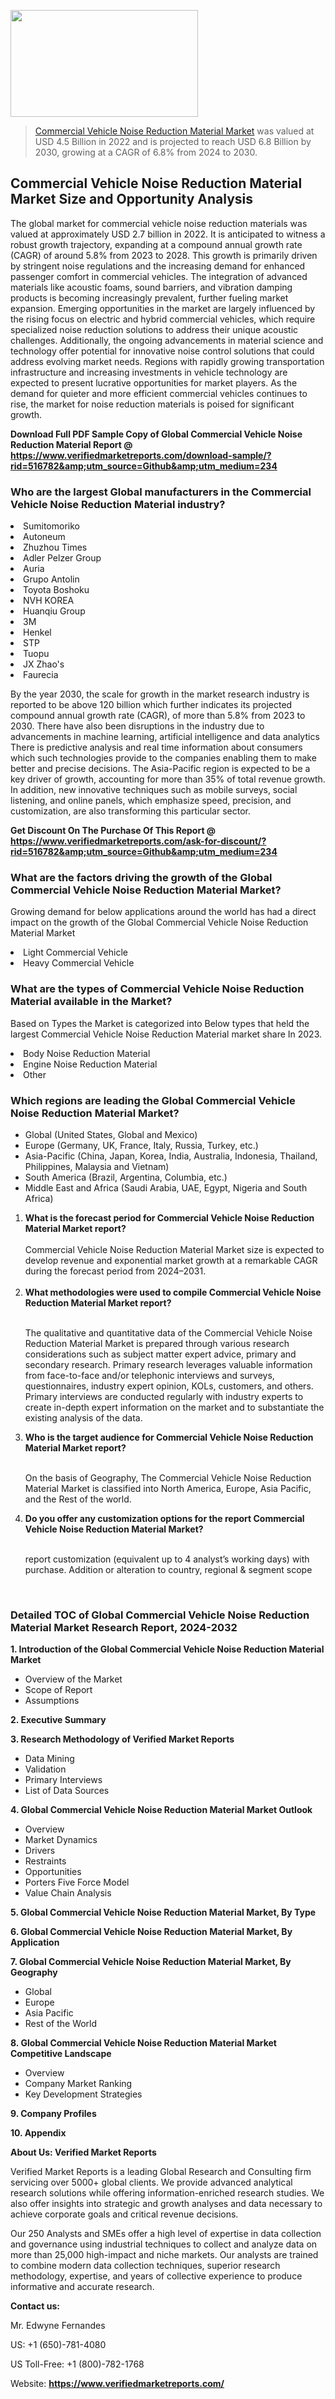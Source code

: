 
<img src="https://ffe5etoiles.com/wp-content/uploads/2024/12/MST1-300x171.png" alt="" width="300" height="171" class="alignnone size-medium wp-image-20088" /><blockquote><p><p><a href="https://www.verifiedmarketreports.com/download-sample/?rid=516782&utm_source=Github&utm_medium=234" target="_blank">Commercial Vehicle Noise Reduction Material Market</a> was valued at USD 4.5 Billion in 2022 and is projected to reach USD 6.8 Billion by 2030, growing at a CAGR of 6.8% from 2024 to 2030.</p></blockquote><p><h2>Commercial Vehicle Noise Reduction Material Market Size and Opportunity Analysis</h2>The global market for commercial vehicle noise reduction materials was valued at approximately USD 2.7 billion in 2022. It is anticipated to witness a robust growth trajectory, expanding at a compound annual growth rate (CAGR) of around 5.8% from 2023 to 2028. This growth is primarily driven by stringent noise regulations and the increasing demand for enhanced passenger comfort in commercial vehicles. The integration of advanced materials like acoustic foams, sound barriers, and vibration damping products is becoming increasingly prevalent, further fueling market expansion. Emerging opportunities in the market are largely influenced by the rising focus on electric and hybrid commercial vehicles, which require specialized noise reduction solutions to address their unique acoustic challenges. Additionally, the ongoing advancements in material science and technology offer potential for innovative noise control solutions that could address evolving market needs. Regions with rapidly growing transportation infrastructure and increasing investments in vehicle technology are expected to present lucrative opportunities for market players. As the demand for quieter and more efficient commercial vehicles continues to rise, the market for noise reduction materials is poised for significant growth.</p><p class=""><strong>Download Full PDF Sample Copy of Global Commercial Vehicle Noise Reduction Material Report @ <a href="https://www.verifiedmarketreports.com/download-sample/?rid=516782&amp;utm_source=Github&amp;utm_medium=234" target="_blank">https://www.verifiedmarketreports.com/download-sample/?rid=516782&amp;utm_source=Github&amp;utm_medium=234</a></strong></p><h3 id="" class="">Who are the largest Global manufacturers in the Commercial Vehicle Noise Reduction Material industry?</h3><p><li>Sumitomoriko</li><li> Autoneum</li><li> Zhuzhou Times</li><li> Adler Pelzer Group</li><li> Auria</li><li> Grupo Antolin</li><li> Toyota Boshoku</li><li> NVH KOREA</li><li> Huanqiu Group</li><li> 3M</li><li> Henkel</li><li> STP</li><li> Tuopu</li><li> JX Zhao's</li><li> Faurecia</li></p><div class=""><div class="" dir="" data-message-author-role="" data-message-id="" data-message-model-slug=""><div class=""><div class=""><div class=""><div class="" dir="" data-message-author-role="" data-message-id="" data-message-model-slug=""><div class=""><div class=""><p>By the year 2030, the scale for growth in the market research industry is reported to be above 120 billion which further indicates its projected compound annual growth rate (CAGR), of more than 5.8% from 2023 to 2030. There have also been disruptions in the industry due to advancements in machine learning, artificial intelligence and data analytics There is predictive analysis and real time information about consumers which such technologies provide to the companies enabling them to make better and precise decisions. The Asia-Pacific region is expected to be a key driver of growth, accounting for more than 35% of total revenue growth. In addition, new innovative techniques such as mobile surveys, social listening, and online panels, which emphasize speed, precision, and customization, are also transforming this particular sector.</p><p><strong>Get Discount On The Purchase Of This Report @&nbsp; <a href="https://www.verifiedmarketreports.com/ask-for-discount/?rid=516782&amp;utm_source=Github&amp;utm_medium=234" target="_blank">https://www.verifiedmarketreports.com/ask-for-discount/?rid=516782&amp;utm_source=Github&amp;utm_medium=234</a></strong></p></div></div></div></div></div></div></div></div><h3 id="" class="">What are the factors driving the growth of the Global Commercial Vehicle Noise Reduction Material Market?</h3><p id="" class="">Growing demand for below applications around the world has had a direct impact on the growth of the Global Commercial Vehicle Noise Reduction Material Market</p><p id="" class=""><li>Light Commercial Vehicle</li><li> Heavy Commercial Vehicle</li></p><h3 id="" class="">What are the types of Commercial Vehicle Noise Reduction Material available in the Market?</h3><p id="" class="">Based on Types the Market is categorized into Below types that held the largest Commercial Vehicle Noise Reduction Material market share In 2023.</p><p id="" class=""><li>Body Noise Reduction Material</li><li> Engine Noise Reduction Material</li><li> Other</li></p><h3 id="" class="">Which regions are leading the Global Commercial Vehicle Noise Reduction Material Market?</h3><ul><li>Global (United States, Global and Mexico)</li><li>Europe (Germany, UK, France, Italy, Russia, Turkey, etc.)</li><li>Asia-Pacific (China, Japan, Korea, India, Australia, Indonesia, Thailand, Philippines, Malaysia and Vietnam)</li><li>South America (Brazil, Argentina, Columbia, etc.)</li><li>Middle East and Africa (Saudi Arabia, UAE, Egypt, Nigeria and South Africa)</li></ul><p><ol><li><strong>What is the forecast period for Commercial Vehicle Noise Reduction Material Market report?<br /></strong><br /><span data-sheets-root="1" data-sheets-value="{&quot;1&quot;:2,&quot;2&quot;:&quot;XXXX size is expected to develop revenue and exponential market growth at a remarkable CAGR during the forecast period from 2024&ndash;2030.&quot;}" data-sheets-userformat="{&quot;2&quot;:12674,&quot;4&quot;:{&quot;1&quot;:2,&quot;2&quot;:16776960},&quot;10&quot;:2,&quot;11&quot;:0,&quot;15&quot;:&quot;Arial&quot;,&quot;16&quot;:12}">Commercial Vehicle Noise Reduction Material Market size is expected to develop revenue and exponential market growth at a remarkable CAGR during the forecast period from 2024&ndash;2031.</span><br /><br /></li><li><strong>What methodologies were used to compile Commercial Vehicle Noise Reduction Material Market report?<br /><br /></strong><p>The qualitative and quantitative data of the&nbsp;Commercial Vehicle Noise Reduction Material Market is prepared through various research considerations such as subject matter expert advice, primary and secondary research. Primary research leverages valuable information from face-to-face and/or telephonic interviews and surveys, questionnaires, industry expert opinion, KOLs, customers, and others. Primary interviews are conducted regularly with industry experts to create in-depth expert information on the market and to substantiate the existing analysis of the data.&nbsp;</p></li><li><strong>Who is the target audience for Commercial Vehicle Noise Reduction Material Market report?<br /><br /></strong><p>On the basis of Geography, The&nbsp;Commercial Vehicle Noise Reduction Material Market is classified into North America, Europe, Asia Pacific, and the Rest of the world.</p></li><li><strong>Do you offer any customization options for the report Commercial Vehicle Noise Reduction Material Market?<br /><br /></strong><p>report customization (equivalent up to 4 analyst&rsquo;s working days) with purchase. Addition or alteration to country, regional &amp; segment scope</p><p>&nbsp;</p></li></ol></p><h3 id="" class="">Detailed TOC of Global Commercial Vehicle Noise Reduction Material Market Research Report, 2024-2032</h3><p id="" class=""><strong>1. Introduction of the Global Commercial Vehicle Noise Reduction Material Market</strong></p><ul><li>Overview of the Market</li><li>Scope of Report</li><li>Assumptions</li></ul><p id="" class=""><strong>2. Executive Summary</strong></p><p id="" class=""><strong>3. Research Methodology of&nbsp;Verified Market Reports</strong></p><ul><li>Data Mining</li><li>Validation</li><li>Primary Interviews</li><li>List of Data Sources</li></ul><p id="" class=""><strong>4. Global Commercial Vehicle Noise Reduction Material Market Outlook</strong></p><ul><li>Overview</li><li>Market Dynamics</li><li>Drivers</li><li>Restraints</li><li>Opportunities</li><li>Porters Five Force Model</li><li>Value Chain Analysis</li></ul><p id="" class=""><strong>5. Global Commercial Vehicle Noise Reduction Material Market, By&nbsp;Type</strong></p><p id="" class=""><strong>6. Global Commercial Vehicle Noise Reduction Material Market, By Application</strong></p><p id="" class=""><strong>7. Global Commercial Vehicle Noise Reduction Material Market, By Geography</strong></p><ul><li>Global</li><li>Europe</li><li>Asia Pacific</li><li>Rest of the World</li></ul><p id="" class=""><strong>8. Global Commercial Vehicle Noise Reduction Material Market Competitive Landscape</strong></p><ul><li>Overview</li><li>Company Market Ranking</li><li>Key Development Strategies</li></ul><p id="" class=""><strong>9. Company Profiles</strong></p><p id="" class=""><strong>10. Appendix</strong></p><p id="" class=""><strong>About Us: Verified Market Reports</strong></p><p id="" class="">Verified Market Reports is a leading Global Research and Consulting firm servicing over 5000+ global clients. We provide advanced analytical research solutions while offering information-enriched research studies. We also offer insights into strategic and growth analyses and data necessary to achieve corporate goals and critical revenue decisions.</p><p id="" class="">Our 250 Analysts and SMEs offer a high level of expertise in data collection and governance using industrial techniques to collect and analyze data on more than 25,000 high-impact and niche markets. Our analysts are trained to combine modern data collection techniques, superior research methodology, expertise, and years of collective experience to produce informative and accurate research.</p><p id="" class=""><strong>Contact us:</strong></p><p id="" class="">Mr. Edwyne Fernandes</p><p id="" class="">US: +1 (650)-781-4080</p><p id="" class="">US Toll-Free: +1 (800)-782-1768</p><p id="" class="">Website: <a target="" data-test-app-aware-link=""><strong>https://www.verifiedmarketreports.com/</strong></a></p>
